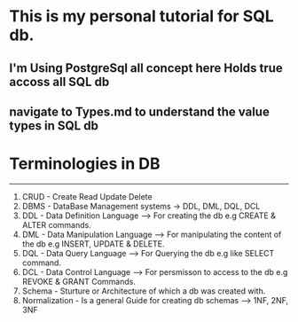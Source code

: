 # This is my personal tutorial for SQL db.

## I'm Using PostgreSql all concept here Holds true accoss all SQL db

## navigate to Types.md to understand the value types in SQL db

# Terminologies in DB

---

1. CRUD - Create Read Update Delete
2. DBMS - DataBase Management systems -> DDL, DML, DQL, DCL
3. DDL - Data Definition Language --> For creating the db e.g CREATE & ALTER commands.
4. DML - Data Manipulation Language --> For manipulating the content of the db e.g INSERT, UPDATE & DELETE.
5. DQL - Data Query Language --> For Querying the db e.g like SELECT command.
6. DCL - Data Control Language --> For persmisson to access to the db e.g REVOKE & GRANT Commands.
7. Schema - Sturture or Architecture of which a db was created with.
8. Normalization - Is a general Guide for creating db schemas --> 1NF, 2NF, 3NF
